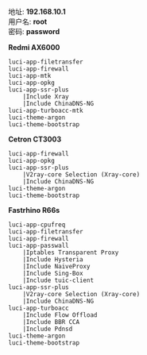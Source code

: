 地址: **192.168.10.1**<br>
用户名: **root**<br>
密码: **password**

**Redmi AX6000**
```
luci-app-filetransfer
luci-app-firewall
luci-app-mtk
luci-app-opkg
luci-app-ssr-plus
    |Include Xray
    |Include ChinaDNS-NG
luci-app-turboacc-mtk
luci-theme-argon
luci-theme-bootstrap
```

**Cetron CT3003**
```
luci-app-firewall
luci-app-opkg
luci-app-ssr-plus
    |V2ray-core Selection (Xray-core)
    |Include ChinaDNS-NG
luci-theme-argon
luci-theme-bootstrap
```

**Fastrhino R66s**
```
luci-app-cpufreq
luci-app-filetransfer
luci-app-firewall
luci-app-passwall
    |Iptables Transparent Proxy
    |Include Hysteria
    |Include NaiveProxy
    |Include Sing-Box
    |Include tuic-client
luci-app-ssr-plus
    |V2ray-core Selection (Xray-core)
    |Include ChinaDNS-NG
luci-app-turboacc
    |Include Flow Offload
    |Include BBR CCA
    |Include Pdnsd
luci-theme-argon
luci-theme-bootstrap
```
